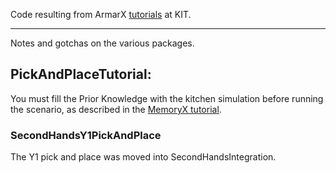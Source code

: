 Code resulting from ArmarX [tutorials][1] at KIT.

[1]: http://h2t-projects.webarchiv.kit.edu/Projects/ArmarX/ArmarXDoc-Tutorials.html

------------------------------

Notes and gotchas on the various packages.

PickAndPlaceTutorial:
--------------------

You must fill the Prior Knowledge with the kitchen simulation before running the scenario, as described in the [MemoryX tutorial](http://h2t-projects.webarchiv.kit.edu/Projects/ArmarX/MemoryX-gettingstarted.html#MemoryX-gettingstarted-filling).

### SecondHandsY1PickAndPlace

The Y1 pick and place was moved into SecondHandsIntegration.